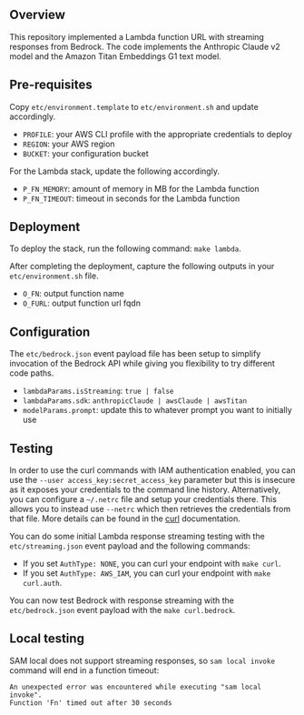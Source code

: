 ## Overview
This repository implemented a Lambda function URL with streaming responses from Bedrock. The code implements the Anthropic Claude v2 model and the Amazon Titan Embeddings G1 text model.

## Pre-requisites
Copy `etc/environment.template` to `etc/environment.sh` and update accordingly.
* `PROFILE`: your AWS CLI profile with the appropriate credentials to deploy
* `REGION`: your AWS region
* `BUCKET`: your configuration bucket

For the Lambda stack, update the following accordingly.
* `P_FN_MEMORY`: amount of memory in MB for the Lambda function
* `P_FN_TIMEOUT`: timeout in seconds for the Lambda function

## Deployment
To deploy the stack, run the following command: `make lambda`.

After completing the deployment, capture the following outputs in your `etc/environment.sh` file.
* `O_FN`: output function name
* `O_FURL`: output function url fqdn

## Configuration
The `etc/bedrock.json` event payload file has been setup to simplify invocation of the Bedrock API while giving you flexibility to try different code paths.
* `lambdaParams.isStreaming`: `true | false`
* `lambdaParams.sdk`: `anthropicClaude | awsClaude | awsTitan`
* `modelParams.prompt`: update this to whatever prompt you want to initially use

## Testing
In order to use the curl commands with IAM authentication enabled, you can use the `--user access_key:secret_access_key` parameter but this is insecure as it exposes your credentials to the command line history. Alternatively, you can configure a `~/.netrc` file and setup your credentials there. This allows you to instead use `--netrc` which then retrieves the credentials from that file. More details can be found in the [curl](https://everything.curl.dev/usingcurl/netrc) documentation.

You can do some initial Lambda response streaming testing with the `etc/streaming.json` event payload and the following commands:
* If you set `AuthType: NONE`, you can curl your endpoint with `make curl`.
* If you set `AuthType: AWS_IAM`, you can curl your endpoint with `make curl.auth`.

You can now test Bedrock with response streaming with the `etc/bedrock.json` event payload with the `make curl.bedrock`.

## Local testing
SAM local does not support streaming responses, so `sam local invoke` command will end in a function timeout:
```
An unexpected error was encountered while executing "sam local invoke".
Function 'Fn' timed out after 30 seconds
```
